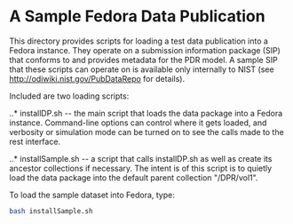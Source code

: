 # A Sample Fedora Data Publication

This directory provides scripts for loading a test data publication
into a Fedora instance.  They operate on a submission information
package (SIP) that conforms to and provides metadata for the PDR
model.  A sample SIP that these scripts can operate on is available
only internally to NIST (see http://odiwiki.nist.gov/PubDataRepo for
details).

Included are two loading scripts:

..* installDP.sh -- the main script that loads the data package into a
Fedora instance.  Command-line options can control where it gets
loaded, and verbosity or simulation mode can be turned on to see the
calls made to the rest interface.  

..* installSample.sh -- a script that calls installDP.sh as well as
create its ancestor collections if necessary.  The intent is of this
script is to quietly load the data package into the default parent
collection "/DPR/vol1".

To load the sample dataset into Fedora, type:

```bash
bash installSample.sh
```
